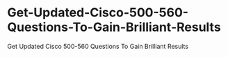 # Get-Updated-Cisco-500-560-Questions-To-Gain-Brilliant-Results
Get Updated Cisco 500-560 Questions To Gain Brilliant Results
